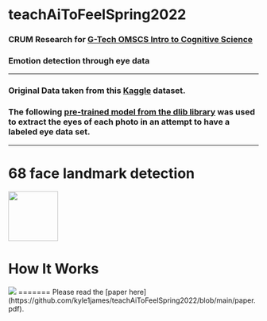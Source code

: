# teachAiToFeelSpring2022

### CRUM Research for [G-Tech OMSCS Intro to Cognitive Science](https://omscs.gatech.edu/cs-6795-introduction-cognitive-science)

### Emotion detection through eye data

---


### Original Data taken from this [Kaggle](https://www.kaggle.com/jonathanoheix/face-expression-recognition-dataset) dataset.


### The following [pre-trained model from the dlib library](http://dlib.net/) was used to extract the eyes of each photo in an attempt to have a labeled eye data set.

---
# 68 face landmark detection

<img src="https://s3.ap-south-1.amazonaws.com/s3.studytonight.com/curious/uploads/pictures/1592469192-74364.png" width="100" height="100">

# How It Works

<img src='https://github.com/kyle1james/teachAiToFeelSpring2022/blob/streamProcess/lvls.png'>
=======
Please read the [paper here](https://github.com/kyle1james/teachAiToFeelSpring2022/blob/main/paper.pdf). 

